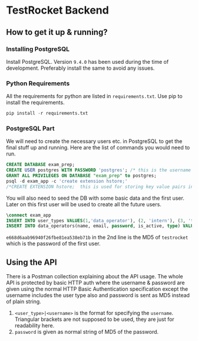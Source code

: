 # TestRocket Backend

## How to get it up & running?

### Installing PostgreSQL
Install PostgreSQL. Version `9.4.0` has been used during the time of development. Preferably install the same to avoid any issues.

### Python Requirements
All the requirements for python are listed in `requirements.txt`. Use pip to install the requirements.
```python
pip install -r requirements.txt
```

### PostgreSQL Part
We will need to create the necessary users etc. in PostgreSQL to get the final stuff up and running. Here are the list of commands you would need to run.
```sql
CREATE DATABASE exam_prep;
CREATE USER postgres WITH PASSWORD 'postgres'; /* this is the username password used by API code to connect to the DB. */
GRANT ALL PRIVILEGES ON DATABASE "exam_prep" to postgres;
psql -d exam_app -c 'create extension hstore;'
/*CREATE EXTENSION hstore;  this is used for storing key value pairs in DB columns. */
```

You will also need to seed the DB with some basic data and the first user. Later on this first user will be used to create all the future users.

```sql
\connect exam_app
INSERT INTO user_types VALUES(1,'data_operator'), (2, 'intern'), (3, 'teacher'), (4,'student'), (5, 'teacher'); /* different types of supported users. */
INSERT INTO data_operators(name, email, password, is_active, type) VALUES('first_user', 'hi@testrocket.in', 'e668d6aab96940f26fbe81ea538eb71b', true, 1);
```
`e668d6aab96940f26fbe81ea538eb71b` in the 2nd line is the MD5 of `testrocket` which is the password of the first user.

## Using the API

There is a Postman collection explaining about the API usage. The whole API is protected by basic HTTP auth where the username & password are given using the normal HTTP Basic Authentication specification except the username includes the user type also and password is sent as MD5 instead of plain string.

1. `<user_type>|<username>` is the format for specifying the `username`. Triangular brackets are not supposed to be used, they are just for readability here.
2. `password` is given as normal string of MD5 of the password.
